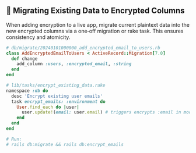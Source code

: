 ## 🔄 Migrating Existing Data to Encrypted Columns

When adding encryption to a live app, migrate current plaintext data into the new encrypted columns via a one‑off migration or rake task. This ensures consistency and atomicity.

```ruby
# db/migrate/20240101000000_add_encrypted_email_to_users.rb
class AddEncryptedEmailToUsers < ActiveRecord::Migration[7.0]
  def change
    add_column :users, :encrypted_email, :string
  end
end
```

```ruby
# lib/tasks/encrypt_existing_data.rake
namespace :db do
  desc 'Encrypt existing user emails'
  task encrypt_emails: :environment do
    User.find_each do |user|
      user.update!(email: user.email) # triggers encrypts :email in model
    end
  end
end

# Run:
# rails db:migrate && rails db:encrypt_emails
```